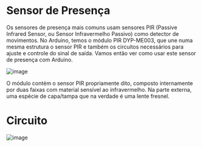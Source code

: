 # Sensor de Presença

Os sensores de presença mais comuns usam sensores PIR (Passive Infrared Sensor, ou Sensor Infravermelho Passivo) como detector de movimentos. No Arduino, temos o módulo PIR DYP-ME003, que une numa mesma estrutura o sensor PIR e também os circuitos necessários para ajuste e controle do sinal de saída. Vamos então ver como usar este sensor de presença com Arduino.

![image](https://user-images.githubusercontent.com/127752095/224992755-da394e79-fe6f-4622-8586-99f2f469007f.png)

O módulo contém o sensor PIR propriamente dito, composto internamente por duas faixas com material sensível ao infravermelho. Na parte externa, uma espécie de capa/tampa que na verdade é uma lente fresnel.

# Circuito

![image](https://user-images.githubusercontent.com/127752095/224993065-058dc379-0b52-4d0a-87ef-9897cd8faeb6.png)
